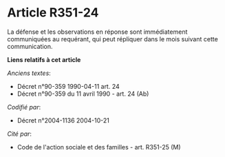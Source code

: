 # Article R351-24

La défense et les observations en réponse sont immédiatement communiquées au requérant, qui peut répliquer dans le mois
suivant cette communication.

**Liens relatifs à cet article**

_Anciens textes_:

  - Décret n°90-359 1990-04-11 art. 24
  - Décret n°90-359 du 11 avril 1990 - art. 24 (Ab)

_Codifié par_:

  - Décret n°2004-1136 2004-10-21

_Cité par_:

  - Code de l'action sociale et des familles - art. R351-25 (M)
